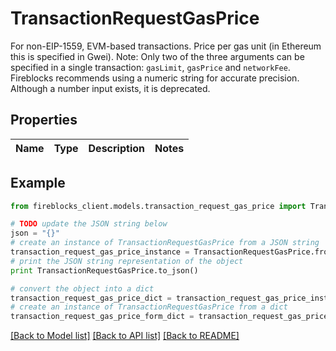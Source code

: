# TransactionRequestGasPrice

For non-EIP-1559, EVM-based transactions. Price per gas unit (in Ethereum this is specified in Gwei).  Note: Only two of the three arguments can be specified in a single transaction: `gasLimit`, `gasPrice` and `networkFee`. Fireblocks recommends using a numeric string for accurate precision.  Although a number input exists, it is deprecated.

## Properties

Name | Type | Description | Notes
------------ | ------------- | ------------- | -------------

## Example

```python
from fireblocks_client.models.transaction_request_gas_price import TransactionRequestGasPrice

# TODO update the JSON string below
json = "{}"
# create an instance of TransactionRequestGasPrice from a JSON string
transaction_request_gas_price_instance = TransactionRequestGasPrice.from_json(json)
# print the JSON string representation of the object
print TransactionRequestGasPrice.to_json()

# convert the object into a dict
transaction_request_gas_price_dict = transaction_request_gas_price_instance.to_dict()
# create an instance of TransactionRequestGasPrice from a dict
transaction_request_gas_price_form_dict = transaction_request_gas_price.from_dict(transaction_request_gas_price_dict)
```
[[Back to Model list]](../README.md#documentation-for-models) [[Back to API list]](../README.md#documentation-for-api-endpoints) [[Back to README]](../README.md)


